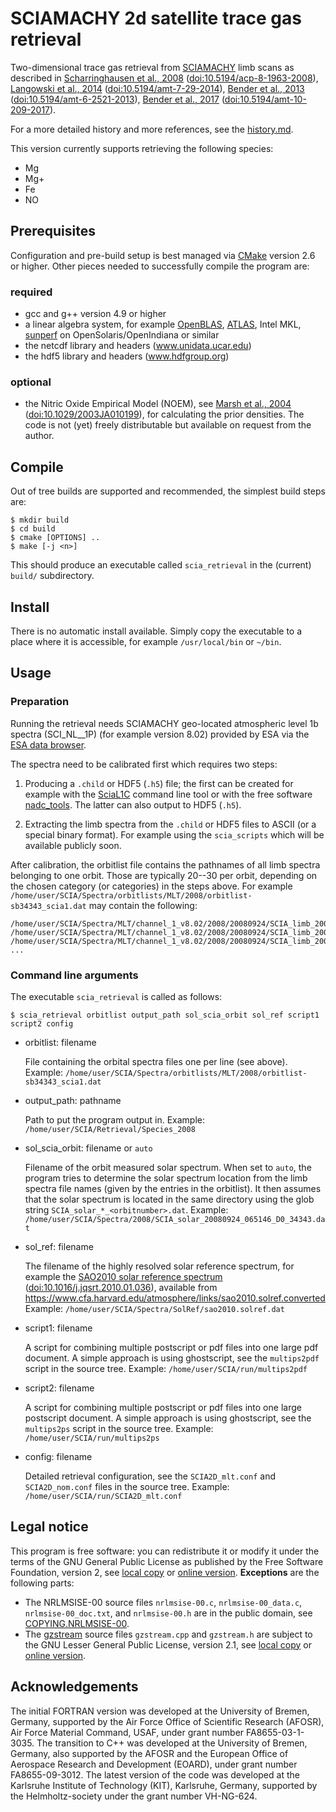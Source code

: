 # SCIAMACHY 2d satellite trace gas retrieval

Two-dimensional trace gas retrieval from
[SCIAMACHY](http://www.sciamachy.org) limb scans as described in
[Scharringhausen et al., 2008](http://www.atmos-chem-phys.net/8/1963/2008/)
([doi:10.5194/acp-8-1963-2008](http://dx.doi.org/10.5194/acp-8-1963-2008)),
[Langowski et al., 2014](http://www.atmos-meas-tech.net/7/29/2014/)
([doi:10.5194/amt-7-29-2014](http://dx.doi.org/10.5194/amt-7-29-2014)),
[Bender et al., 2013](http://www.atmos-meas-tech.net/6/2521/2013/)
([doi:10.5194/amt-6-2521-2013](http://dx.doi.org/10.5194/amt-6-2521-2013)),
[Bender et al., 2017](http://www.atmos-meas-tech.net/10/209/2017/)
([doi:10.5194/amt-10-209-2017](http://dx.doi.org/10.5194/amt-10-209-2017)).

For a more detailed history and more references,
see the [history.md](./history.md).

This version currently supports retrieving the following species:

- Mg
- Mg+
- Fe
- NO

## Prerequisites

Configuration and pre-build setup is best managed via [CMake](https://cmake.org)
version 2.6 or higher.
Other pieces needed to successfully compile the program are:

### required
- gcc and g++ version 4.9 or higher
- a linear algebra system, for example [OpenBLAS](http://www.openblas.net),
  [ATLAS](http://math-atlas.sourceforge.net), Intel MKL,
  [sunperf](https://docs.oracle.com/cd/E60778_01/html/E61993/sunperf-3p.html)
  on OpenSolaris/OpenIndiana or similar
- the netcdf library and headers (www.unidata.ucar.edu)
- the hdf5 library and headers (www.hdfgroup.org)

### optional
- the Nitric Oxide Empirical Model (NOEM), see
  [Marsh et al., 2004](http://onlinelibrary.wiley.com/doi/10.1029/2003JA010199/full)
  ([doi:10.1029/2003JA010199](http://dx.doi.org/10.1029/2003JA010199)),
  for calculating the prior densities.
  The code is not (yet) freely distributable but available on request from the author.

## Compile

Out of tree builds are supported and recommended, the simplest build steps are:

    $ mkdir build
    $ cd build
    $ cmake [OPTIONS] ..
    $ make [-j <n>]

This should produce an executable called `scia_retrieval` in the (current)
`build/` subdirectory.

## Install

There is no automatic install available. Simply copy the executable to a place
where it is accessible, for example `/usr/local/bin` or `~/bin`.

## Usage

### Preparation

Running the retrieval needs SCIAMACHY geo-located atmospheric level 1b spectra
(SCI\_NL\_\_1P) (for example version 8.02) provided by ESA via the
[ESA data browser](https://earth.esa.int/web/guest/data-access/browse-data-products).

The spectra need to be calibrated first which requires two steps:

1. Producing a `.child` or HDF5 (`.h5`) file;
   the first can be created for example with the
   [SciaL1C](https://earth.esa.int/web/guest/software-tools/content/-/article/scial1c-command-line-tool-4073)
   command line tool or with the free software
   [nadc\_tools](https://github.com/rmvanhees/nadc_tools).
   The latter can also output to HDF5 (`.h5`).

2. Extracting the limb spectra from the `.child` or HDF5 files to ASCII
   (or a special binary format). For example using the `scia_scripts`
   which will be available publicly soon.

After calibration, the orbitlist file contains the pathnames of all
limb spectra belonging to one orbit. Those are typically 20--30 per orbit,
depending on the chosen category (or categories) in the steps above.
For example `/home/user/SCIA/Spectra/orbitlists/MLT/2008/orbitlist-sb34343_scia1.dat`
may contain the following:

    /home/user/SCIA/Spectra/MLT/channel_1_v8.02/2008/20080924/SCIA_limb_20080924_070223_1_0_34343.dat
    /home/user/SCIA/Spectra/MLT/channel_1_v8.02/2008/20080924/SCIA_limb_20080924_070319_1_0_34343.dat
    /home/user/SCIA/Spectra/MLT/channel_1_v8.02/2008/20080924/SCIA_limb_20080924_070415_1_0_34343.dat
    ...

### Command line arguments

The executable `scia_retrieval` is called as follows:

    $ scia_retrieval orbitlist output_path sol_scia_orbit sol_ref script1 script2 config

- orbitlist: filename

  File containing the orbital spectra files one per line (see above).
  Example: `/home/user/SCIA/Spectra/orbitlists/MLT/2008/orbitlist-sb34343_scia1.dat`

- output\_path: pathname

  Path to put the program output in.
  Example: `/home/user/SCIA/Retrieval/Species_2008`

- sol\_scia\_orbit: filename or `auto`

  Filename of the orbit measured solar spectrum. When set to `auto`,
  the program tries to determine the solar spectrum location from the limb spectra
  file names (given by the entries in the orbitlist). It then assumes that the 
  solar spectrum is located in the same directory using the glob string
  `SCIA_solar_*_<orbitnumber>.dat`.
  Example: `/home/user/SCIA/Spectra/2008/SCIA_solar_20080924_065146_D0_34343.dat`

- sol\_ref: filename

  The filename of the highly resolved solar reference spectrum, for example the
  [SAO2010 solar reference spectrum](http://www.sciencedirect.com/science/article/pii/S0022407310000610)
  ([doi:10.1016/j.jqsrt.2010.01.036](http://dx.doi.org/10.1016/j.jqsrt.2010.01.036)),
  available from
  https://www.cfa.harvard.edu/atmosphere/links/sao2010.solref.converted
  Example: `/home/user/SCIA/Spectra/SolRef/sao2010.solref.dat`

- script1: filename

  A script for combining multiple postscript or pdf files into one large
  pdf document. A simple approach is using ghostscript, see the `multips2pdf`
  script in the source tree.
  Example: `/home/user/SCIA/run/multips2pdf`

- script2: filename

  A script for combining multiple postscript or pdf files into one large
  postscript document. A simple approach is using ghostscript, see the `multips2ps`
  script in the source tree.
  Example: `/home/user/SCIA/run/multips2ps`

- config: filename

  Detailed retrieval configuration, see the `SCIA2D_mlt.conf` and
  `SCIA2D_nom.conf` files in the source tree.
  Example: `/home/user/SCIA/run/SCIA2D_mlt.conf`

## Legal notice

This program is free software: you can redistribute it or modify
it under the terms of the GNU General Public License as published by
the Free Software Foundation, version 2, see [local copy](./COPYING.GPL2)
or [online version](http://www.gnu.org/licenses/gpl-2.0.html).
**Exceptions** are the following parts:

- The NRLMSISE-00 source files `nrlmsise-00.c`, `nrlmsise-00_data.c`,
  `nrlmsise-00_doc.txt`, and `nrlmsise-00.h` are in the public domain,
  see [COPYING.NRLMSISE-00](./COPYING.NRLMSISE-00).
- The [gzstream](http://www.cs.unc.edu/Research/compgeom/gzstream)
  source files `gzstream.cpp` and `gzstream.h` are subject
  to the GNU Lesser General Public License, version 2.1,
  see [local copy](./COPYING.gzstream) or
  [online version](http://www.gnu.org/licenses/lgpl-2.1.html).

## Acknowledgements

The initial FORTRAN version was developed at the University of Bremen, Germany,
supported by the Air Force Office of Scientific Research (AFOSR),
Air Force Material Command, USAF, under grant number FA8655-03-1-3035.
The transition to C++ was developed at the University of Bremen, Germany, also
supported by the AFOSR and the European Office of Aerospace Research and Development (EOARD),
under grant number FA8655-09-3012.
The latest version of the code was developed at the Karlsruhe Institute of Technology (KIT),
Karlsruhe, Germany, supported by the Helmholtz-society under the grant number VH-NG-624.
